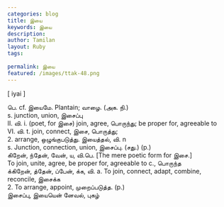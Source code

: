 ```yaml
---
categories: blog
title: இயை
keywords: இயை
description: 
author: Tamilan
layout: Ruby
tags: 
 
permalink: இயை
featured: /images/ttak-48.png
---
```

  
[ iyai ]  
  
பெ. cf. இயைமே. Plantain; வாழை. (அக. நி.)  
s. junction, union, இசைப்பு  
II. வி. i. (poet, for இசை) join, agree, பொருந்து; be proper for, agreeable to  
VI. வி. t. join, connect, இசை, பொருத்து;  
2. arrange, ஒழுங்குபடுத்து. இயைத்தல், வி. n  
s. Junction, connection, union, இசைப்பு. (சது.) (p.)  
கிறேன், ந்தேன், வேன், ய, வி.பெ. [The mere poetic form for இசை.]  
To join, unite, agree, be proper for, agreeable to c., பொருந்த  
க்கிறேன், த்தேன், ப்பேன், க்க, வி. a. To join, connect, adapt, combine, reconcile, இசைக்க  
2. To arrange, appoint, முறைப்படுத்த. (p.)  
இசைப்பு, இயையென் னேவல், புகழ்
